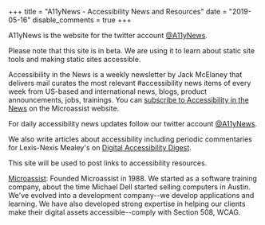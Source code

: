 +++
title = "A11yNews - Accessibility News and Resources"
date = "2019-05-16"
disable_comments = true
+++

A11yNews is the website for the twitter account [@A11yNews](https://www.twitter.com/a11ynews).  

Please note that this site is in beta.  We are using it to learn about static site tools and making static sites accessible. 

Accessibility in the News is a weekly newsletter by Jack McElaney that delivers mail curates the most relevant #accessibility news items of every week from US-based and international news, blogs, product announcements, jobs, trainings.  You can [subscribe to Accessibility in the News](https://www.microassist.com/digital-access/news/) on the Microassist website.

For daily accessibility news updates follow our twitter account [@A11yNews](https://www.twitter.com/a11ynews).

We also write articles about accessibility including periodic commentaries for Lexis-Nexis Mealey's on [Digital Accessibility Digest](https://www.microassist.com/digital-access/news/).

This site will be used to post links to accessibility resources.

[Microassist](https://www.microassist.com):   Founded Microassist in 1988.   We started as a software training company, about the time Michael Dell started selling computers in Austin.  We've evolved into a development company--we develop applications and learning.   We have also developed strong expertise in helping our clients make their digital assets accessible--comply with Section 508, WCAG.






